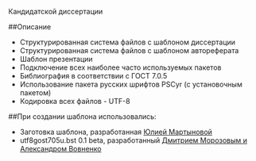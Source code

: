 ﻿Кандидатской диссертации

##Описание
* Структурированная система файлов с шаблоном диссертации
* Структурированная система файлов с шаблоном автореферата
* Шаблон презентации
* Подключение всех наиболее часто используемых пакетов
* Библиография в соответствии с ГОСТ 7.0.5
* Использование пакета русских шрифтов PSCyr (с установочным пакетом)
* Кодировка всех файлов - UTF-8

##При создании шаблона использовались:
* Заготовка шаблона, разработанная [Юлией Мартыновой](http://alessia-lano.livejournal.com/4267.html)
* utf8gost705u.bst 0.1 beta, разработанный [Дмитрием Морозовым и Александром Вовненко](http://www.tex.uniyar.ac.ru/package/style/gost705.7z)